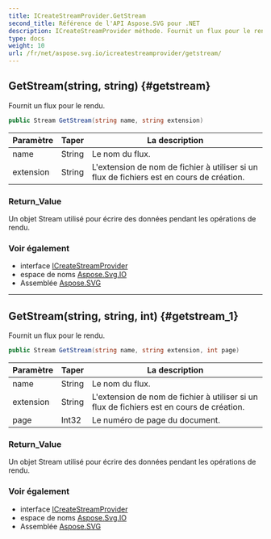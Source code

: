 ```yaml
---
title: ICreateStreamProvider.GetStream
second_title: Référence de l'API Aspose.SVG pour .NET
description: ICreateStreamProvider méthode. Fournit un flux pour le rendu.
type: docs
weight: 10
url: /fr/net/aspose.svg.io/icreatestreamprovider/getstream/
---
```

## GetStream(string, string) {#getstream}

Fournit un flux pour le rendu.

```csharp
public Stream GetStream(string name, string extension)
```

| Paramètre | Taper | La description |
| --- | --- | --- |
| name | String | Le nom du flux. |
| extension | String | L'extension de nom de fichier à utiliser si un flux de fichiers est en cours de création. |

### Return_Value

Un objet Stream utilisé pour écrire des données pendant les opérations de rendu.

### Voir également

* interface [ICreateStreamProvider](../)
* espace de noms [Aspose.Svg.IO](../../icreatestreamprovider/)
* Assemblée [Aspose.SVG](../../../)

---

## GetStream(string, string, int) {#getstream_1}

Fournit un flux pour le rendu.

```csharp
public Stream GetStream(string name, string extension, int page)
```

| Paramètre | Taper | La description |
| --- | --- | --- |
| name | String | Le nom du flux. |
| extension | String | L'extension de nom de fichier à utiliser si un flux de fichiers est en cours de création. |
| page | Int32 | Le numéro de page du document. |

### Return_Value

Un objet Stream utilisé pour écrire des données pendant les opérations de rendu.

### Voir également

* interface [ICreateStreamProvider](../)
* espace de noms [Aspose.Svg.IO](../../icreatestreamprovider/)
* Assemblée [Aspose.SVG](../../../)


